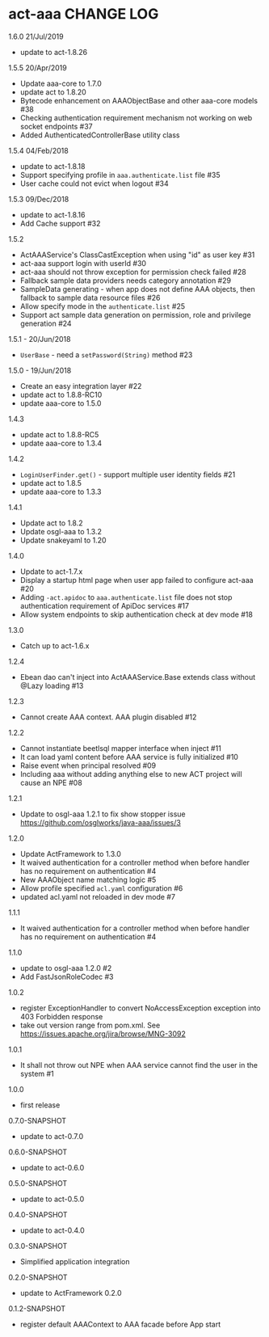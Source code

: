 # act-aaa CHANGE LOG

1.6.0 21/Jul/2019
* update to act-1.8.26

1.5.5 20/Apr/2019
* Update aaa-core to 1.7.0
* update act to 1.8.20
* Bytecode enhancement on AAAObjectBase and other aaa-core models #38
* Checking authentication requirement mechanism not working on web socket endpoints #37
* Added AuthenticatedControllerBase utility class

1.5.4 04/Feb/2018
* update to act-1.8.18
* Support specifying profile in `aaa.authenticate.list` file #35
* User cache could not evict when logout #34

1.5.3 09/Dec/2018
* update to act-1.8.16
* Add Cache support #32

1.5.2
* ActAAAService's ClassCastException when using "id" as user key #31
* act-aaa support login with userId #30
* act-aaa should not throw exception for permission check failed #28
* Fallback sample data providers needs category annotation #29
* SampleData generating - when app does not define AAA objects, then fallback to sample data resource files #26
* Allow specify mode in the `authenticate.list` #25
* Support act sample data generation on permission, role and privilege generation #24

1.5.1 - 20/Jun/2018
* `UserBase` - need a `setPassword(String)` method #23

1.5.0 - 19/Jun/2018
* Create an easy integration layer #22
* update act to 1.8.8-RC10
* update aaa-core to 1.5.0

1.4.3
* update act to 1.8.8-RC5
* update aaa-core to 1.3.4

1.4.2
* `LoginUserFinder.get()` - support multiple user identity fields #21
* update act to 1.8.5
* update aaa-core to 1.3.3

1.4.1
* Update act to 1.8.2
* Update osgl-aaa to 1.3.2
* Update snakeyaml to 1.20

1.4.0
* Update to act-1.7.x
* Display a startup html page when user app failed to configure act-aaa #20
* Adding `-act.apidoc` to `aaa.authenticate.list` file does not stop authentication requirement of ApiDoc services #17
* Allow system endpoints to skip authentication check at dev mode #18

1.3.0
* Catch up to act-1.6.x

1.2.4
* Ebean dao can't inject into ActAAAService.Base extends class without @Lazy loading #13 

1.2.3
* Cannot create AAA context. AAA plugin disabled #12 

1.2.2
* Cannot instantiate beetlsql mapper interface when inject #11 
* It can load yaml content before AAA service is fully initialized #10 
* Raise event when principal resolved #09 
* Including aaa without adding anything else to new ACT project will cause an NPE #08 

1.2.1
* Update to osgl-aaa 1.2.1 to fix show stopper issue https://github.com/osglworks/java-aaa/issues/3

1.2.0
* Update ActFramework to 1.3.0
* It waived authentication for a controller method when before handler has no requirement on authentication #4 
* New AAAObject name matching logic #5 
* Allow profile specified `acl.yaml` configuration #6 
* updated acl.yaml not reloaded in dev mode #7 

1.1.1
* It waived authentication for a controller method when before handler has no requirement on authentication #4 

1.1.0
* update to osgl-aaa 1.2.0 #2 
* Add FastJsonRoleCodec #3 

1.0.2
* register ExceptionHandler to convert NoAccessException exception into 403 Forbidden response
* take out version range from pom.xml. See https://issues.apache.org/jira/browse/MNG-3092

1.0.1
* It shall not throw out NPE when AAA service cannot find the user in the system #1 

1.0.0
* first release

0.7.0-SNAPSHOT
* update to act-0.7.0

0.6.0-SNAPSHOT
* update to act-0.6.0

0.5.0-SNAPSHOT
* update to act-0.5.0

0.4.0-SNAPSHOT
* update to act-0.4.0

0.3.0-SNAPSHOT
* Simplified application integration

0.2.0-SNAPSHOT
* update to ActFramework 0.2.0

0.1.2-SNAPSHOT
* register default AAAContext to AAA facade before App start
